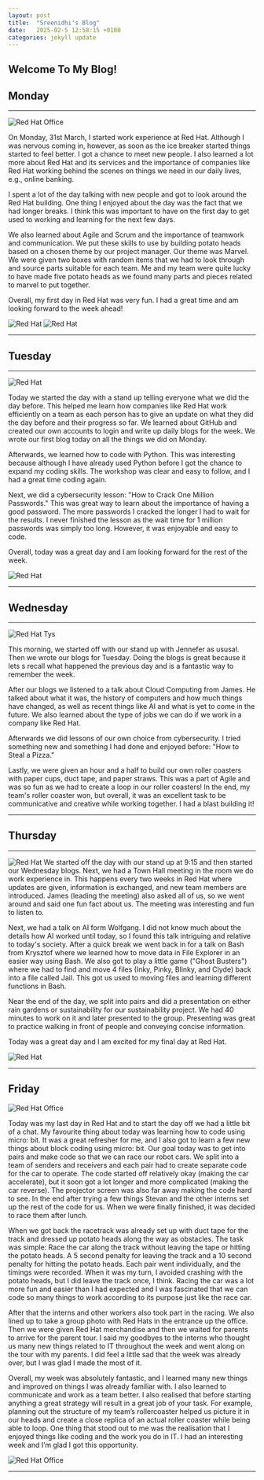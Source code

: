 ```yaml
---
layout: post
title:  "Sreenidhi's Blog"
date:   2025-02-5 12:58:15 +0100
categories: jekyll update
---
```


## Welcome To My Blog!

## Monday


---



![Red Hat Office](https://encrypted-tbn0.gstatic.com/images?q=tbn:ANd9GcRMJWYD38ldjVgeTVb6QBQeTWuE5i-cWCP-Lg&s)

On Monday, 31st March, I started work experience at Red Hat. Although I was nervous coming in, however, as soon as the ice breaker started things started to feel better. I got a chance to meet new people. I also learned a lot more about Red Hat and its services and the importance of companies like Red Hat working behind the scenes on things we need in our daily lives, e.g., online banking.  

I spent a lot of the day talking with new people and got to look around the Red Hat building. One thing I enjoyed about the day was the fact that we had longer breaks. I think this was important to have on the first day to get used to working and learning for the next few days.  

We also learned about Agile and Scrum and the importance of teamwork and communication. We put these skills to use by building potato heads based on a chosen theme by our project manager. Our theme was Marvel. We were given two boxes with random items that we had to look through and source parts suitable for each team. Me and my team were quite lucky to have made five potato heads as we found many parts and pieces related to marvel to put together.  

Overall, my first day in Red Hat was very fun. I had a great time and am looking forward to the week ahead! 

![Red Hat](https://encrypted-tbn0.gstatic.com/images?q=tbn:ANd9GcQ4x1zCbtp9ixZSfX0fTb45pjT3_GkZPiHY5w&s)
![Red Hat](https://live.staticflickr.com/1506/26135832876_779bc5cb6d_3k.jpg)

---


## Tuesday


---

![Red Hat](https://allvectorlogo.com/img/2021/12/github-logo-vector.png)

Today we started the day with a stand up telling everyone what we did the day before. This helped me learn how companies like Red Hat work efficiently on a team as each person has to give an update on what they did the day before and their progress so far.  We learned about GitHub and created our own accounts to login and write up daily blogs for the week. We wrote our first blog today on all the things we did on Monday. 

Afterwards, we learned how to code with Python. This was interesting because although I have already used Python before I got the chance to expand my coding skills. The workshop was clear and easy to follow, and I had a great time coding again.  

Next, we did a cybersecurity lesson: "How to Crack One Million Passwords." This was great way to learn about the importance of having a good password. The more passwords I cracked the longer I had to wait for the results. I never finished the lesson as the wait time for 1 million passwords was simply too long. However, it was enjoyable and easy to code.

Overall, today was a great day and I am looking forward for the rest of the week. 

![Red Hat](https://cdn.hashnode.com/res/hashnode/image/upload/v1637422966499/jx6h36yHp.jpeg)


---


## Wednesday


---


![Red Hat Tys](https://scopeblog.stanford.edu/wp-content/uploads/2023/06/AdobeStock_337352569-scaled.jpeg)

This morning, we started off with our stand up with Jennefer as ususal. Then we wrote our blogs for Tuesday. Doing the blogs is great because it lets s recall what happened the previous day and is a fantastic way to remember the week.  

After our blogs we listened to a talk about Cloud Computing from James. He talked about what it was, the history of computers and how much things have changed, as well as recent things like AI and what is yet to come in the future. We also learned about the type of jobs we can do if we work in a company like Red Hat.  

Afterwards we did lessons of our own choice from cybersecurity. I tried something new and something I had done and enjoyed before: "How to Steal a Pizza."  

Lastly, we were given an hour and a half to build our own roller coasters with paper cups, duct tape, and paper straws. This was a part of Agile and was so fun as we had to create a loop in our roller coasters! In the end, my team's roller coaster won, but overall, it was an excellent task to be communicative and creative while working together. I had a blast building it! 


---


## Thursday


---

![Red Hat](https://assets.cla.co.uk/media/2023/09/copyright-ai-principles.png)
We started off the day with our stand up at 9:15 and then started our Wednesday blogs. Next, we had a Town Hall meeting in the room we do work experience in. This happens every two weeks in Red Hat where updates are given, information is exchanged, and new team members are introduced. James (leading the meeting) also asked all of us, so we went around and said one fun fact about us. The meeting was interesting and fun to listen to.   

Next, we had a talk on AI form Wolfgang. I did not know much about the details how AI worked until today, so I found this talk intriguing and relative to today's society. After a quick break we went back in for a talk on Bash from Krysztof where we learned how to move data in File Explorer in an easier way using Bash. We also got to play a little game ("Ghost Busters") where we had to find and move 4 files (Inky, Pinky, Blinky, and Clyde) back into a file called Jail. This got us used to moving files and learning different functions in Bash.  

Near the end of the day, we split into pairs and did a presentation on either rain gardens or sustainability for our sustainability project. We had 40 minutes to work on it and later presented to the group. Presenting was great to practice walking in front of people and conveying concise information.  

Today was a great day and I am excited for my final day at Red Hat.

![Red Hat](https://cdn.hashnode.com/res/hashnode/image/upload/v1676654712502/e8035f54-f9b0-4db4-9943-861d31c3a4b5.jpeg) 





---


## Friday

![Red Hat Office](https://wiki.keyestudio.com/images/thumb/7/7d/Ks0356.png/700px-Ks0356.png)

Today was my last day in Red Hat and to start the day off we had a little bit of a chat. My favourite thing about today was learning how to code using micro: bit. It was a great refresher for me, and I also got to learn a few new things about block coding using micro: bit. Our goal today was to get into pairs and make code so that we can race our robot cars. We split into a team of senders and receivers and each pair had to create separate code for the car to operate. The code started off relatively okay (making the car accelerate), but it soon got a lot longer and more complicated (making the car reverse). The projector screen was also far away making the code hard to see. In the end after trying a few things Stevan and the other interns set up the rest of the code for us. When we were finally finished, it was decided to race them after lunch.  

When we got back the racetrack was already set up with duct tape for the track and dressed up potato heads along the way as obstacles. The task was simple: Race the car along the track without leaving the tape or hitting the potato heads. A 5 second penalty for leaving the track and a 10 second penalty for hitting the potato heads. Each pair went individually, and the timings were recorded. When it was my turn, I avoided crashing with the potato heads, but I did leave the track once, I think. Racing the car was a lot more fun and easier than I had expected and I was fascinated that we can code so many things to work according to its purpose just like the race car.  

After that the interns and other workers also took part in the racing. We also lined up to take a group photo with Red Hats in the entrance up the office. Then we were given Red Hat merchandise and then we waited for parents to arrive for the parent tour. I said my goodbyes to the interns who thought us many new things related to IT throughout the week and went along on the tour with my parents. I did feel a little sad that the week was already over, but I was glad I made the most of it.   

Overall, my week was absolutely fantastic, and I learned many new things and improved on things I was already familiar with. I also learned to communicate and work as a team better. I also realised that before starting anything a great strategy will result in a great job of your task. For example, planning out the structure of my team’s rollercoaster helped us picture it in our heads and create a close replica of an actual roller coaster while being able to loop. One thing that stood out to me was the realisation that I enjoyed things like coding and the work you do in IT.  I had an interesting week and I’m glad I got this opportunity. 

![Red Hat Office](https://i2.wp.com/tinkercademy.com/wp-content/uploads/2017/07/IMG_3908.jpg?w=1080&ssl=1)

---
